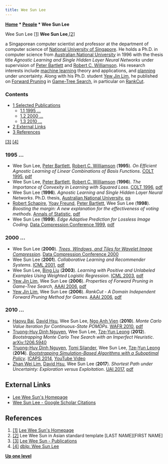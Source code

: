 ```yaml
---
title: Wee Sun Lee
---
```

**[Home](Home "Home") \* [People](People "People") \* Wee Sun Lee**



 [](http://www.comp.nus.edu.sg/%7Eleews/) Wee Sun Lee <a id="cite-note-1" href="#cite-ref-1">[1]</a> 
**Wee Sun Lee**,<a id="cite-note-2" href="#cite-ref-2">[2]</a>  

a Singaporean computer scientist and professor at the department of computer science of [National University of Singapore](https://en.wikipedia.org/wiki/National_University_of_Singapore). 
He holds a Ph.D. in computer science from [Australian National University](Australian_National_University "Australian National University") in 1996 with the thesis title *Agnostic Learning and Single Hidden Layer Neural Networks* under supervision of [Peter Bartlett](Mathematician#PBartlett "Mathematician") and [Robert C. Williamson](Mathematician#RCWilliamson "Mathematician").
His research interests include [machine learning](Learning "Learning") theory and applications, and [planning](Planning "Planning") under uncertainty. Along with his Ph.D. student [Yew Jin Lim](Yew_Jin_Lim "Yew Jin Lim"), he published on [Forward Pruning](Pruning "Pruning") in [Game-Tree Search](Search "Search"), in particular on [RankCut](RankCut "RankCut").



### Contents


* [1 Selected Publications](#selected-publications)
	+ [1.1 1995 ...](#1995-...)
	+ [1.2 2000 ...](#2000-...)
	+ [1.3 2010 ...](#2010-...)
* [2 External Links](#external-links)
* [3 References](#references)






<a id="cite-note-3" href="#cite-ref-3">[3]</a> <a id="cite-note-4" href="#cite-ref-4">[4]</a>



### 1995 ...


* Wee Sun Lee, [Peter Bartlett](Mathematician#PBartlett "Mathematician"), [Robert C. Williamson](Mathematician#RCWilliamson "Mathematician") (**1995**). *On Efficient Agnostic Learning of Linear Combinations of Basis Functions*. [COLT 1995](https://dblp.uni-trier.de/db/conf/colt/colt1995.html), [pdf](http://users.cecs.anu.edu.au/~williams/papers/P68.pdf)
* Wee Sun Lee, [Peter Bartlett](Mathematician#PBartlett "Mathematician"), [Robert C. Williamson](#mathematicianrcwilliamson) (**1996**). *The Importance of Convexity in Learning with Squared Loss*. [COLT 1996](https://dblp.uni-trier.de/db/conf/colt/colt1996.html), [pdf](http://users.cecs.anu.edu.au/~williams/papers/P77.pdf)
* Wee Sun Lee (**1996**). *Agnostic Learning and Single Hidden Layer Neural Networks*. Ph.D. thesis, [Australian National University](Australian_National_University "Australian National University"), [ps](http://www.comp.nus.edu.sg/~leews/publications/thesis.ps)
* [Robert Schapire](Robert_Schapire "Robert Schapire"), [Yoav Freund](Yoav_Freund "Yoav Freund"), [Peter Bartlett](Mathematician#PBartlett "Mathematician"), Wee Sun Lee (**1998**). *Boosting the margin: A new explanation for the effectiveness of voting methods*. [Annals of Statistic](https://en.wikipedia.org/wiki/Annals_of_Statistics), [pdf](https://www.cc.gatech.edu/~isbell/tutorials/boostingmargins.pdf)
* Wee Sun Lee (**1999**). *Edge Adaptive Prediction for Lossless Image Coding*. [Data Compression Conference 1999](https://dblp.uni-trier.de/db/conf/dcc/dcc99.html), [pdf](https://www.comp.nus.edu.sg/~leews/publications/dcc99.pdf)


### 2000 ...


* Wee Sun Lee (**2000**). *[Trees, Windows, and Tiles for Wavelet Image Compression](https://ieeexplore.ieee.org/document/838168)*. [Data Compression Conference 2000](https://dblp.uni-trier.de/db/conf/dcc/dcc2000.html)
* Wee Sun Lee (**2001**). *Collaborative Learning and Recommender Systems*. [ICML 2001](https://dblp.uni-trier.de/db/conf/icml/icml2001.html), [pdf](https://www.comp.nus.edu.sg/~leews/publications/icml01.pdf)
* Wee Sun Lee, [Bing Liu](https://dblp.uni-trier.de/pers/hd/l/Liu_0001:Bing) (**2003**). *Learning with Positive and Unlabeled Examples Using Weighted Logistic Regression*. [ICML 2003](https://dblp.uni-trier.de/db/conf/icml/icml2003.html), [pdf](https://www.aaai.org/Papers/ICML/2003/ICML03-060.pdf)
* [Yew Jin Lim](Yew_Jin_Lim "Yew Jin Lim"), Wee Sun Lee (**2006**). *Properties of Forward Pruning in Game-Tree Search*, [AAAI 2006](Conferences#AAAI-2006 "Conferences"), [pdf](http://www.yewjin.com/storage/papers/riskmanagement.pdf)
* [Yew Jin Lim](Yew_Jin_Lim "Yew Jin Lim"), Wee Sun Lee (**2006**). *RankCut - A Domain Independent Forward Pruning Method for Games*. [AAAI 2006](Conferences#AAAI-2006 "Conferences"), [pdf](http://www.yewjin.com/storage/papers/rankcut.pdf)


### 2010 ...


* [Haoyu Bai](https://dblp.uni-trier.de/pers/hd/b/Bai:Haoyu), [David Hsu](https://dblp.uni-trier.de/pers/hd/h/Hsu:David), Wee Sun Lee, [Ngo Anh Vien](https://dblp.uni-trier.de/pers/hd/v/Vien:Ngo_Anh) (**2010**). *Monte Carlo Value Iteration for Continuous-State POMDPs*. [WAFR 2010](https://dblp.uni-trier.de/db/conf/wafr/wafr2010.html), [pdf](http://bigbird.comp.nus.edu.sg/pmwiki/farm/wafr/uploads/Main/wafr2010_submission_53.pdf)
* [Truong-Huy Dinh Nguyen](Truong-Huy_Dinh_Nguyen "Truong-Huy Dinh Nguyen"), Wee Sun Lee, [Tze-Yun Leong](index.php?title=Tze-Yun_Leong&action=edit&redlink=1 "Tze-Yun Leong (page does not exist)") (**2012**). *Bootstrapping Monte Carlo Tree Search with an Imperfect Heuristic*. [arXiv:1206.5940](https://arxiv.org/abs/1206.5940)
* [Truong-Huy Dinh Nguyen](Truong-Huy_Dinh_Nguyen "Truong-Huy Dinh Nguyen"), [Tomi Silander](index.php?title=Tomi_Silander&action=edit&redlink=1 "Tomi Silander (page does not exist)"), Wee Sun Lee, [Tze-Yun Leong](index.php?title=Tze-Yun_Leong&action=edit&redlink=1 "Tze-Yun Leong (page does not exist)") (**2014**). *[Bootstrapping Simulation-Based Algorithms with a Suboptimal Policy](https://www.aaai.org/ocs/index.php/ICAPS/ICAPS14/paper/view/7934)*. [ICAPS 2014](https://dblp.uni-trier.de/db/conf/aips/icaps2014.html), [YouTube Video](https://youtu.be/ccwcZZj5vKM)
* [Zhan Wei Lim](https://dblp.uni-trier.de/pers/hd/l/Lim:Zhan_Wei), [David Hsu](https://dblp.uni-trier.de/pers/hd/h/Hsu:David), Wee Sun Lee (**2017**). *Shortest Path under Uncertainty: Exploration versus Exploitation*. [UAI 2017](https://dblp.uni-trier.de/db/conf/uai/uai2017.html), [pdf](http://auai.org/uai2017/proceedings/papers/26.pdf)


## External Links


* [Lee Wee Sun's Homepage](http://www.comp.nus.edu.sg/%7Eleews/)
* [Wee Sun Lee - Google Scholar Citations](https://scholar.google.com/citations?user=8PCrLgwAAAAJ)


## References


1. <a id="cite-ref-1" href="#cite-note-1">[1]</a> [Lee Wee Sun's Homepage](http://www.comp.nus.edu.sg/%7Eleews/)
2. <a id="cite-ref-2" href="#cite-note-2">[2]</a> Lee Wee Sun in Asian standard template [LAST NAME][FIRST NAME]
3. <a id="cite-ref-3" href="#cite-note-3">[3]</a> [Lee Wee Sun - Publications](http://www.comp.nus.edu.sg/%7Eleews/publications/publications.html)
4. <a id="cite-ref-4" href="#cite-note-4">[4]</a> [dblp: Wee Sun Lee](https://dblp.uni-trier.de/pers/hd/l/Lee:Wee_Sun.html)

**[Up one level](People "People")**







 
